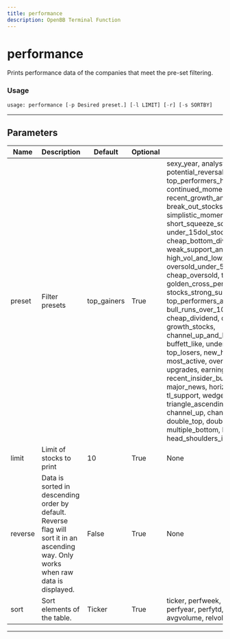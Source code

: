 ```yaml
---
title: performance
description: OpenBB Terminal Function
---
```


# performance

Prints performance data of the companies that meet the pre-set filtering.

### Usage

```python
usage: performance [-p Desired preset.] [-l LIMIT] [-r] [-s SORTBY]
```

---

## Parameters

| Name | Description | Default | Optional | Choices |
| ---- | ----------- | ------- | -------- | ------- |
| preset | Filter presets | top_gainers | True | sexy_year, analyst_strong_buy, 5pct_above_low, potential_reversals, oversold_under_3dol, top_performers_healthcare, heavy_inst_ins, continued_momentum_scan, recent_growth_and_support, oversold, break_out_stocks, news_scanner, simplistic_momentum_scanner_under_7dol, short_squeeze_scan, value_stocks, under_15dol_stocks, template, cheap_bottom_dividend, weak_support_and_top_performers, high_vol_and_low_debt, golden_cross, oversold_under_5dol, unusual_volume, cheap_oversold, top_performers_tech, golden_cross_penny, stocks_strong_support_levels, top_performers_all, rosenwald_gtfo, rosenwald, bull_runs_over_10pct, modified_dreman, cheap_dividend, death_cross, modified_neff, growth_stocks, channel_up_and_low_debt_and_sma_50and200, buffett_like, undervalue, top_gainers, top_losers, new_high, new_low, most_volatile, most_active, overbought, downgrades, upgrades, earnings_before, earnings_after, recent_insider_buying, recent_insider_selling, major_news, horizontal_sr, tl_resistance, tl_support, wedge_up, wedge_down, wedge, triangle_ascending, triangle_descending, channel_up, channel_down, channel, double_top, double_bottom, multiple_top, multiple_bottom, head_shoulders, head_shoulders_inverse |
| limit | Limit of stocks to print | 10 | True | None |
| reverse | Data is sorted in descending order by default. Reverse flag will sort it in an ascending way. Only works when raw data is displayed. | False | True | None |
| sort | Sort elements of the table. | Ticker | True | ticker, perfweek, perfmonth, perfquart, perfhalf, perfyear, perfytd, volatilityw, volatilitym, recom, avgvolume, relvolume, price, change, volume |
---

